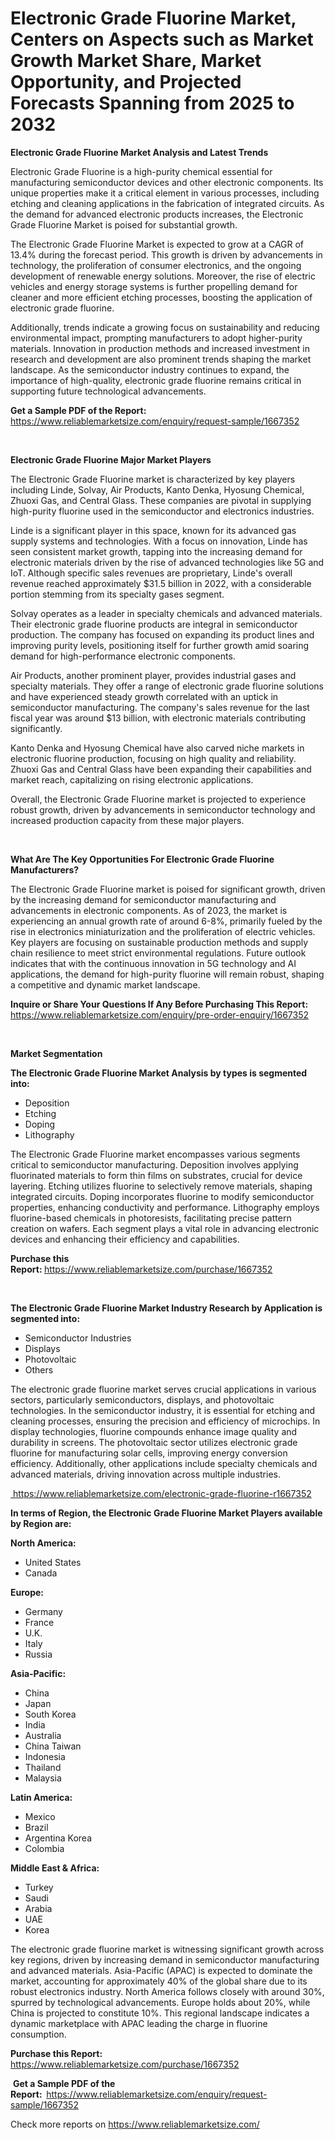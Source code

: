 <p><h1>Electronic Grade Fluorine Market, Centers on Aspects such as Market Growth Market Share, Market Opportunity, and Projected Forecasts Spanning from 2025 to 2032</h1></p><p><strong>Electronic Grade Fluorine Market Analysis and Latest Trends</strong></p>
<p><p>Electronic Grade Fluorine is a high-purity chemical essential for manufacturing semiconductor devices and other electronic components. Its unique properties make it a critical element in various processes, including etching and cleaning applications in the fabrication of integrated circuits. As the demand for advanced electronic products increases, the Electronic Grade Fluorine Market is poised for substantial growth.</p><p>The Electronic Grade Fluorine Market is expected to grow at a CAGR of 13.4% during the forecast period. This growth is driven by advancements in technology, the proliferation of consumer electronics, and the ongoing development of renewable energy solutions. Moreover, the rise of electric vehicles and energy storage systems is further propelling demand for cleaner and more efficient etching processes, boosting the application of electronic grade fluorine.</p><p>Additionally, trends indicate a growing focus on sustainability and reducing environmental impact, prompting manufacturers to adopt higher-purity materials. Innovation in production methods and increased investment in research and development are also prominent trends shaping the market landscape. As the semiconductor industry continues to expand, the importance of high-quality, electronic grade fluorine remains critical in supporting future technological advancements.</p></p>
<p><strong>Get a Sample PDF of the Report:&nbsp;</strong> <a href="https://www.reliablemarketsize.com/enquiry/request-sample/1667352?utm_campaign=1911&utm_medium=2&utm_source=Github&utm_content=ia&utm_term=02022025&utm_id=electronic-grade-fluorine">https://www.reliablemarketsize.com/enquiry/request-sample/1667352</a></p>
<p>&nbsp;</p>
<p><strong>Electronic Grade Fluorine Major Market Players</strong></p>
<p><p>The Electronic Grade Fluorine market is characterized by key players including Linde, Solvay, Air Products, Kanto Denka, Hyosung Chemical, Zhuoxi Gas, and Central Glass. These companies are pivotal in supplying high-purity fluorine used in the semiconductor and electronics industries.</p><p>Linde is a significant player in this space, known for its advanced gas supply systems and technologies. With a focus on innovation, Linde has seen consistent market growth, tapping into the increasing demand for electronic materials driven by the rise of advanced technologies like 5G and IoT. Although specific sales revenues are proprietary, Linde's overall revenue reached approximately $31.5 billion in 2022, with a considerable portion stemming from its specialty gases segment.</p><p>Solvay operates as a leader in specialty chemicals and advanced materials. Their electronic grade fluorine products are integral in semiconductor production. The company has focused on expanding its product lines and improving purity levels, positioning itself for further growth amid soaring demand for high-performance electronic components.</p><p>Air Products, another prominent player, provides industrial gases and specialty materials. They offer a range of electronic grade fluorine solutions and have experienced steady growth correlated with an uptick in semiconductor manufacturing. The company's sales revenue for the last fiscal year was around $13 billion, with electronic materials contributing significantly.</p><p>Kanto Denka and Hyosung Chemical have also carved niche markets in electronic fluorine production, focusing on high quality and reliability. Zhuoxi Gas and Central Glass have been expanding their capabilities and market reach, capitalizing on rising electronic applications.</p><p>Overall, the Electronic Grade Fluorine market is projected to experience robust growth, driven by advancements in semiconductor technology and increased production capacity from these major players.</p></p>
<p>&nbsp;</p>
<p><strong>What Are The Key Opportunities For Electronic Grade Fluorine Manufacturers?</strong></p>
<p><p>The Electronic Grade Fluorine market is poised for significant growth, driven by the increasing demand for semiconductor manufacturing and advancements in electronic components. As of 2023, the market is experiencing an annual growth rate of around 6-8%, primarily fueled by the rise in electronics miniaturization and the proliferation of electric vehicles. Key players are focusing on sustainable production methods and supply chain resilience to meet strict environmental regulations. Future outlook indicates that with the continuous innovation in 5G technology and AI applications, the demand for high-purity fluorine will remain robust, shaping a competitive and dynamic market landscape.</p></p>
<p><strong>Inquire or Share Your Questions If Any Before Purchasing This Report:</strong> <a href="https://www.reliablemarketsize.com/enquiry/pre-order-enquiry/1667352?utm_campaign=1911&utm_medium=2&utm_source=Github&utm_content=ia&utm_term=02022025&utm_id=electronic-grade-fluorine">https://www.reliablemarketsize.com/enquiry/pre-order-enquiry/1667352</a></p>
<p>&nbsp;</p>
<p><strong>Market Segmentation</strong></p>
<p><strong>The Electronic Grade Fluorine Market Analysis by types is segmented into:</strong></p>
<p><ul><li>Deposition</li><li>Etching</li><li>Doping</li><li>Lithography</li></ul></p>
<p><p>The Electronic Grade Fluorine market encompasses various segments critical to semiconductor manufacturing. Deposition involves applying fluorinated materials to form thin films on substrates, crucial for device layering. Etching utilizes fluorine to selectively remove materials, shaping integrated circuits. Doping incorporates fluorine to modify semiconductor properties, enhancing conductivity and performance. Lithography employs fluorine-based chemicals in photoresists, facilitating precise pattern creation on wafers. Each segment plays a vital role in advancing electronic devices and enhancing their efficiency and capabilities.</p></p>
<p><strong>Purchase this Report:&nbsp;</strong><a href="https://www.reliablemarketsize.com/purchase/1667352?utm_campaign=1911&utm_medium=2&utm_source=Github&utm_content=ia&utm_term=02022025&utm_id=electronic-grade-fluorine">https://www.reliablemarketsize.com/purchase/1667352</a></p>
<p>&nbsp;</p>
<p><strong>The Electronic Grade Fluorine Market Industry Research by Application is segmented into:</strong></p>
<p><ul><li>Semiconductor Industries</li><li>Displays</li><li>Photovoltaic</li><li>Others</li></ul></p>
<p><p>The electronic grade fluorine market serves crucial applications in various sectors, particularly semiconductors, displays, and photovoltaic technologies. In the semiconductor industry, it is essential for etching and cleaning processes, ensuring the precision and efficiency of microchips. In display technologies, fluorine compounds enhance image quality and durability in screens. The photovoltaic sector utilizes electronic grade fluorine for manufacturing solar cells, improving energy conversion efficiency. Additionally, other applications include specialty chemicals and advanced materials, driving innovation across multiple industries.</p></p>
<p><a href="https://www.reliablemarketsize.com/electronic-grade-fluorine-r1667352?utm_campaign=1911&utm_medium=2&utm_source=Github&utm_content=ia&utm_term=02022025&utm_id=electronic-grade-fluorine">&nbsp;https://www.reliablemarketsize.com/electronic-grade-fluorine-r1667352</a></p>
<p><strong>In terms of Region, the Electronic Grade Fluorine Market Players available by Region are:</strong></p>
<p>
    <p> <strong> North America: </strong>
        <ul>
            <li>United States</li>
            <li>Canada</li>
        </ul>
        </p> 
    <p> <strong> Europe: </strong>
        <ul>
            <li>Germany</li>
            <li>France</li>
            <li>U.K.</li>
            <li>Italy</li>
            <li>Russia</li>
        </ul>
        </p> 
    <p> <strong> Asia-Pacific: </strong>
        <ul>
            <li>China</li>
            <li>Japan</li>
            <li>South Korea</li>
            <li>India</li>
            <li>Australia</li>
            <li>China Taiwan</li>
            <li>Indonesia</li>
            <li>Thailand</li>
            <li>Malaysia</li>
        </ul>
        </p> 
    <p> <strong> Latin America: </strong>
        <ul>
            <li>Mexico</li>
            <li>Brazil</li>
            <li>Argentina Korea</li>
            <li>Colombia</li>
        </ul>
        </p> 
    <p> <strong> Middle East & Africa: </strong>
        <ul>
            <li>Turkey</li>
            <li>Saudi</li>
            <li>Arabia</li>
            <li>UAE</li>
            <li>Korea</li>
        </ul>
    </p>
    </p>
<p><p>The electronic grade fluorine market is witnessing significant growth across key regions, driven by increasing demand in semiconductor manufacturing and advanced materials. Asia-Pacific (APAC) is expected to dominate the market, accounting for approximately 40% of the global share due to its robust electronics industry. North America follows closely with around 30%, spurred by technological advancements. Europe holds about 20%, while China is projected to constitute 10%. This regional landscape indicates a dynamic marketplace with APAC leading the charge in fluorine consumption.</p></p>
<p><strong>Purchase this Report: </strong><a href="https://www.reliablemarketsize.com/purchase/1667352?utm_campaign=1911&utm_medium=2&utm_source=Github&utm_content=ia&utm_term=02022025&utm_id=electronic-grade-fluorine">https://www.reliablemarketsize.com/purchase/1667352</a></p>
<p>&nbsp;<strong>Get a Sample PDF of the Report:&nbsp;&nbsp;</strong><a href="https://www.reliablemarketsize.com/enquiry/request-sample/1667352?utm_campaign=1911&utm_medium=2&utm_source=Github&utm_content=ia&utm_term=02022025&utm_id=electronic-grade-fluorine">https://www.reliablemarketsize.com/enquiry/request-sample/1667352</a></p>
<p><strong></strong></p>
<p>Check more reports on <a href="https://www.reliablemarketsize.com/?utm_campaign=1911&utm_medium=2&utm_source=Github&utm_content=ia&utm_term=02022025&utm_id=electronic-grade-fluorine">https://www.reliablemarketsize.com/</a></p>